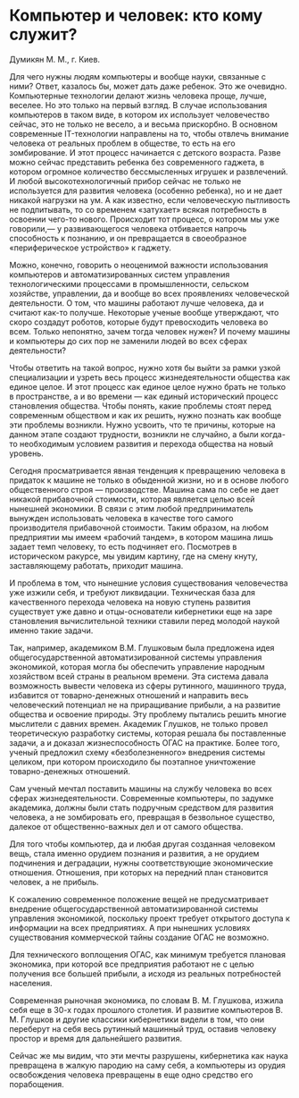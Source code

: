 # Компьютер и человек: кто кому служит?

Думикян М. М., г. Киев.

Для чего нужны людям компьютеры и вообще науки, связанные с ними? Ответ, казалось бы, может дать даже ребенок. Это же очевидно. Компьютерные технологии делают жизнь человека проще, лучше, веселее. Но это только на первый взгляд. В случае использования компьютеров в таком виде, в котором их использует человечество сейчас, это не только не весело, а и весьма прискорбно. В основном современные IT-технологии направлены на то, чтобы отвлечь внимание человека от реальных проблем в обществе, то есть на его зомбирование. И этот процесс начинается с детского возраста. Разве можно сейчас представить ребенка без современного гаджета, в котором огромное количество бессмысленных игрушек и развлечений. И любой высокотехнологичный прибор сейчас не только не используется для развития человека (особенно ребенка), но и не дает никакой нагрузки на ум. А как известно, если человеческую пытливость не подпитывать, то со временем «затухает» всякая потребность в освоении чего-то нового. Происходит тот процесс, о котором мы уже говорили,— у развивающегося человека отбивается напрочь способность к познанию, и он превращается в своеобразное «периферическое устройство» к гаджету.

Можно, конечно, говорить о неоценимой важности использования компьютеров и автоматизированных систем управления технологическими процессами в промышленности, сельском хозяйстве, управлении, да и вообще во всех проявлениях человеческой деятельности. О том, что машины работают лучше человека, да и считают как-то получше. Некоторые ученые вообще утверждают, что скоро создадут роботов, которые будут превосходить человека во всем. Только непонятно, зачем тогда человек нужен? И почему машины и компьютеры до сих пор не заменили людей во всех сферах деятельности?

Чтобы ответить на такой вопрос, нужно хотя бы выйти за рамки узкой специализации и узреть весь процесс жизнедеятельности общества как единое целое. И этот процесс как единое целое нужно брать не только в пространстве, а и во времени — как единый исторический процесс становления общества. Чтобы понять, какие проблемы стоят перед современным обществом и как их решить, нужно познать как вообще эти проблемы возникли. Нужно усвоить, что те причины, которые на данном этапе создают трудности, возникли не случайно, а были когда-то необходимым условием развития и перехода общества на новый уровень.

Сегодня просматривается явная тенденция к превращению человека в придаток к машине не только в обыденной жизни, но и в основе любого общественного строя — производстве. Машина сама по себе не дает никакой прибавочной стоимости, которая является целью всей нынешней экономики. В связи с этим любой предприниматель вынужден использовать человека в качестве того самого производителя прибавочной стоимости. Таким образом, на любом предприятии мы имеем «рабочий тандем», в котором машина лишь задает темп человеку, то есть подчиняет его. Посмотрев в историческом ракурсе, мы увидим картину, где на смену кнуту, заставляющему работать, приходит машина.

И проблема в том, что нынешние условия существования человечества уже изжили себя, и требуют ликвидации. Техническая база для качественного перехода человека на новую ступень развития существует уже давно и отцы-основатели кибернетики еще на заре становления вычислительной техники ставили перед молодой наукой именно такие задачи.

Так, например, академиком В.М. Глушковым была предложена идея общегосударственной автоматизированной системы управления экономикой, которая могла бы обеспечить управление народным хозяйством всей страны в реальном времени. Эта система давала возможность вывести человека из сферы рутинного, машинного труда, избавится от товарно-денежных отношений и направить весь человеческий потенциал не на приращивание прибыли, а на развитие общества и освоение природы. Эту проблему пытались решить многие мыслители с давних времен. Академик Глушков, не только провел теоретическую разработку системы, которая решала бы поставленные задачи, а и доказал жизнеспособность ОГАС на практике. Более того, ученый предложил схему «безболезненного» внедрения системы целиком, при котором происходило бы поэтапное уничтожение товарно-денежных отношений.

Сам ученый мечтал поставить машины на службу человека во всех сферах жизнедеятельности. Современные компьютеры, по задумке академика, должны были стать подручным средством для развития человека, а не зомбировать его, превращая в безвольное существо, далекое от общественно-важных дел и от самого общества.

Для того чтобы компьютер, да и любая другая созданная человеком вещь, стала именно орудием познания и развития, а не орудием подчинения и деградации, нужны соответствующие экономические отношения. Отношения, при которых на передний план становится человек, а не прибыль.

К сожалению современное положение вещей не предусматривает внедрение общегосударственной автоматизированной системы управления экономикой, поскольку проект требует открытого доступа к информации на всех предприятиях. А при нынешних условиях существования коммерческой тайны создание ОГАС не возможно.

Для технического воплощения ОГАС, как минимум требуется плановая экономика, при которой все предприятия работают не с целью получения все большей прибыли, а исходя из реальных потребностей населения.

Современная рыночная экономика, по словам В. М. Глушкова, изжила себя еще в 30-х годах прошлого столетия. И развитие компьютеров В. М. Глушков и другие классики кибернетики видели в том, что они переберут на себя весь рутинный машинный труд, оставив человеку простор и время для дальнейшего развития.

Сейчас же мы видим, что эти мечты разрушены, кибернетика как наука превращена в жалкую пародию на саму себя, а компьютеры из орудия освобождения человека превращены в еще одно средство его порабощения.